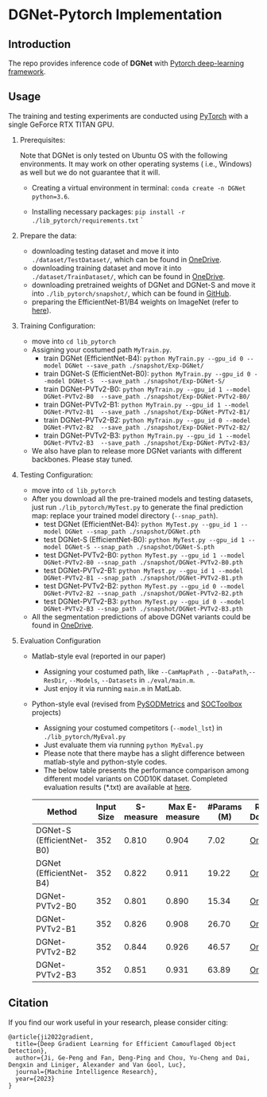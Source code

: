 # DGNet-Pytorch Implementation

## Introduction

The repo provides inference code of **DGNet** with [Pytorch deep-learning framework](https://github.com/pytorch/pytorch).

## Usage

The training and testing experiments are conducted using [PyTorch](https://github.com/pytorch/pytorch) with a single GeForce RTX TITAN GPU.

1. Prerequisites:

   Note that DGNet is only tested on Ubuntu OS with the following environments. It may work on other operating systems (
   i.e., Windows) as well but we do not guarantee that it will.

    + Creating a virtual environment in terminal: `conda create -n DGNet python=3.6`.

    + Installing necessary packages: `pip install -r ./lib_pytorch/requirements.txt`
      `

2. Prepare the data:

    + downloading testing dataset and move it into `./dataset/TestDataset/`, which can be found in [OneDrive](https://anu365-my.sharepoint.com/:u:/g/personal/u7248002_anu_edu_au/EXcBqW3Ses5HlYFeTAPlmiwBtPwXisbr53uIDGoM4h0UOg?e=d5tK9C).
    + downloading training dataset and move it into `./dataset/TrainDataset/`, which can be found in [OneDrive](https://anu365-my.sharepoint.com/:u:/g/personal/u7248002_anu_edu_au/EUgtKNJSBYpElpgQzrIZLDEBmu9Stp5UL3P5HHkrHGXIyQ?e=5OgCok).
    + downloading pretrained weights of DGNet and DGNet-S and move it into `./lib_pytorch/snapshot/`, which can be found in [GitHub](https://github.com/GewelsJI/DGNet/releases/tag/Checkpoints).
    + preparing the EfficientNet-B1/B4 weights on ImageNet (refer to [here](https://github.com/GewelsJI/DGNet/blob/00e4d2b54667eb71f734f60d46fffe47fbf2725e/lib/utils.py#L556)).

3. Training Configuration:
    + move into `cd lib_pytorch`
    + Assigning your costumed path `MyTrain.py`.
        + train DGNet (EfficientNet-B4): `python MyTrain.py --gpu_id 0 --model DGNet --save_path ./snapshot/Exp-DGNet/`
        + train DGNet-S (EfficientNet-B0): `python MyTrain.py --gpu_id 0 --model DGNet-S  --save_path ./snapshot/Exp-DGNet-S/`
        + train DGNet-PVTv2-B0: `python MyTrain.py --gpu_id 1 --model DGNet-PVTv2-B0  --save_path ./snapshot/Exp-DGNet-PVTv2-B0/`
        + train DGNet-PVTv2-B1: `python MyTrain.py --gpu_id 1 --model DGNet-PVTv2-B1  --save_path ./snapshot/Exp-DGNet-PVTv2-B1/`
        + train DGNet-PVTv2-B2: `python MyTrain.py --gpu_id 0 --model DGNet-PVTv2-B2  --save_path ./snapshot/Exp-DGNet-PVTv2-B2/`
        + train DGNet-PVTv2-B3: `python MyTrain.py --gpu_id 1 --model DGNet-PVTv2-B3  --save_path ./snapshot/Exp-DGNet-PVTv2-B3/`
    + We also have plan to release more DGNet variants with different backbones. Please stay tuned.

4. Testing Configuration:
    + move into `cd lib_pytorch`
    + After you download all the pre-trained models and testing datasets, just run `./lib_pytorch/MyTest.py` to generate the final
      prediction map: replace your trained model directory (`--snap_path`).
        + test DGNet (EfficientNet-B4): `python MyTest.py --gpu_id 1 --model DGNet --snap_path ./snapshot/DGNet.pth`
        + test DGNet-S (EfficientNet-B0): `python MyTest.py --gpu_id 1 --model DGNet-S --snap_path ./snapshot/DGNet-S.pth`
        + test DGNet-PVTv2-B0: `python MyTest.py --gpu_id 1 --model DGNet-PVTv2-B0 --snap_path ./snapshot/DGNet-PVTv2-B0.pth`
        + test DGNet-PVTv2-B1: `python MyTest.py --gpu_id 1 --model DGNet-PVTv2-B1 --snap_path ./snapshot/DGNet-PVTv2-B1.pth`
        + test DGNet-PVTv2-B2: `python MyTest.py --gpu_id 0 --model DGNet-PVTv2-B2 --snap_path ./snapshot/DGNet-PVTv2-B2.pth`
        + test DGNet-PVTv2-B3: `python MyTest.py --gpu_id 0 --model DGNet-PVTv2-B3 --snap_path ./snapshot/DGNet-PVTv2-B3.pth`
    + All the segmentation predictions of above DGNet variants could be found in [OneDrive](https://anu365-my.sharepoint.com/:u:/g/personal/u7248002_anu_edu_au/EQvv58EvpqlDuKJkEBN7iG4BQ3dPfqI8Y7S4VcKZgFybkA?e=e0Gg9u).

5. Evaluation Configuration
    + Matlab-style eval (reported in our paper)
        + Assigning your costumed path, like `--CamMapPath `, `--DataPath`,`--ResDir`, `--Models`, `--Datasets` in `./eval/main.m`.
        + Just enjoy it via running `main.m` in MatLab.
    + Python-style eval (revised from [PySODMetrics](https://github.com/lartpang/PySODMetrics) and [SOCToolbox](https://github.com/mczhuge/SOCToolbox) projects)
        + Assigning your costumed competitors (`--model_lst`) in `./lib_pytorch/MyEval.py`
        + Just evaluate them via running  `python MyEval.py`
        + Please note that there maybe has a slight difference between matlab-style and python-style codes.
        + The below table presents the performance comparison among different model variants on COD10K dataset. Completed evaluation results (*.txt) are available at [here](https://github.com/GewelsJI/DGNet/tree/main/lib_pytorch/eval_txt/20221103_DGNet_benchmark).

      | Method         | Input Size | S-measure | Max E-measure | #Params (M) | Results Download | Checkpoint Download |
      |---|---|---|---|---|---|---|
      | DGNet-S (EfficientNet-B0)        |  352 |   0.810   |     0.904     |     7.02    | [OneDrive](https://anu365-my.sharepoint.com/:u:/g/personal/u7248002_anu_edu_au/EXR_QM80Vb1Pj_5ugsIL6WkBXz3vo-TxjHJC6TjQrR90tA?e=DHvvbD) | [OneDrive-32M](https://anu365-my.sharepoint.com/:u:/g/personal/u7248002_anu_edu_au/EXE9C4h9pGxLtp780AjTSisBaQxn-GxWjy-QQB0aIBHymw?e=qKy4Vc) |
      | DGNet (EfficientNet-B4)         |  352 |   0.822   |     0.911     |    19.22    | [OneDrive](https://anu365-my.sharepoint.com/:u:/g/personal/u7248002_anu_edu_au/Edrep8XOwWRDtkkKj2fbb5sBXjb23rzfrYQjJI1qEJ3f8g?e=TrTmAg) | [OneDrive-80M](https://anu365-my.sharepoint.com/:u:/g/personal/u7248002_anu_edu_au/EVnWHGYgZkFDmvs91lxWXk0Bjs_Tk7XoUUqspRniXttPCQ?e=YxcEbu) |
      | DGNet-PVTv2-B0 |  352 |   0.801   |     0.890     |    15.34    | [OneDrive](https://anu365-my.sharepoint.com/:u:/g/personal/u7248002_anu_edu_au/EbMkc3IAGMpLtAzXt2g55f8BDNdh6Aqc-Wje9qt6ze9QEA?e=iObw0e) | [OneDrive-16M](https://anu365-my.sharepoint.com/:u:/g/personal/u7248002_anu_edu_au/EU-cuapS6H1BnjWHXdIGo2MBTcxEtgMgzt4rbGCbjCAJeg?e=awbKQQ) |
      | DGNet-PVTv2-B1 |  352 |   0.826   |     0.908     |    26.70    | [OneDrive](https://anu365-my.sharepoint.com/:u:/g/personal/u7248002_anu_edu_au/EQ1yy6bSRGpJsVIoRGPxzTgBBCuLqAn8FCylNJ5Ag7QQ2A?e=jEsA4h) | [OneDrive-60M](https://anu365-my.sharepoint.com/:u:/g/personal/u7248002_anu_edu_au/ETsWYJGo1fVMhoke77cYsMEBdo99XjsRh47XNBh1EGkUlA?e=sPKn1E) |
      | DGNet-PVTv2-B2 |  352 |   0.844   |     0.926     |    46.57    | [OneDrive](https://anu365-my.sharepoint.com/:u:/g/personal/u7248002_anu_edu_au/Eaa9a_BAAFBJq2nmnTjRhb4BVaepqQZq_3nQ7CAzG1xP4g?e=uc4K0c) | [OneDrive-104M](https://anu365-my.sharepoint.com/:u:/g/personal/u7248002_anu_edu_au/EXg3LmvRzsRGu-aw13R_jUQBeDRcgFDfiqXd0GZo4dadSg?e=EnMknP) |
      | DGNet-PVTv2-B3 |  352 |   0.851   |     0.931     |    63.89    | [OneDrive](https://anu365-my.sharepoint.com/:u:/g/personal/u7248002_anu_edu_au/EW59ONfH3lxPhbC2ioyvRFEBb9_eK8K43D5yU-YFl4luog?e=dhYLVD) | [OneDrive-180M](https://anu365-my.sharepoint.com/:u:/g/personal/u7248002_anu_edu_au/EQAYvlkg-q1EoZF-XyxxWLUBm0oV4Of7Vu7gaklMUnhvGQ?e=4JFHVx) |



## Citation

If you find our work useful in your research, please consider citing:
    
    
    @article{ji2022gradient,
      title={Deep Gradient Learning for Efficient Camouflaged Object Detection},
      author={Ji, Ge-Peng and Fan, Deng-Ping and Chou, Yu-Cheng and Dai, Dengxin and Liniger, Alexander and Van Gool, Luc},
      journal={Machine Intelligence Research},
      year={2023}
    } 
